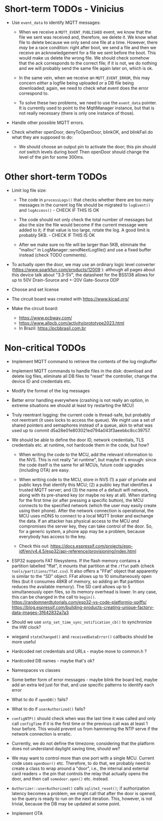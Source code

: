 # Short-term TODOs - Vinicius

 * Use `event_data` to identify MQTT messages:

   - When we receive a `MQTT_EVENT_PUBLISHED` event, we know that the
     file we sent was received and, therefore, we delete it. We know
     what file to delete because we only send one file at a time.
     However, there *may* be a race condition: right after boot, we
     send a file and then we receive an acknowledgement for a file we
     sent before the boot. This would make us delete the wrong file.
     We should check somehow that the ack corresponds to the correct
     file; if it is not, we do nothing and we will probably send the
     same file again later on, which is ok.

   - In the same vein, when we receive an `MQTT_EVENT_ERROR`, this may
     concern *either* a logfile being uploaded *or* a DB file being
     downloaded; again, we need to check what event does the error
     correspond to.

   - To solve these two problems, we need to use the `event_data`
     pointer. It is currently used to point to the MqttManager
     instance, but that is not really necessary (there is only one
     instance of those).

 * Handle other possible MQTT errors.

 * Check whether openDoor, denyToOpenDoor, blinkOK, and blinkFail do
   what they are supposed to do:

   - We should choose an output pin to activate the door; this pin
     should *not* switch levels during boot! Then openDoor should
     change the level of the pin for some 300ms.

# Other short-term TODOs

 * Limit log file size:

   - The code in `processLogs()` that checks whether there are too many
     messages in the current log file should be migrated to `logEvent()`
     and `logAccess()` - CHECK IF THIS IS OK

   - The code should not only check the total number of messages but
     also the size the file would become if the current message were
     added to it; if that value is too large, rotate the log. A good
     limit is probably 5KB. - CHECK IF THIS IS OK

   - After we make sure no file will be larger than 5KB, eliminate the
     "malloc" in LogManager::sendNextLogfile() and use a fixed buffer
     instead (check TODO comments).

 * To actually open the door, we may use an ordinary logic level
   converter (https://www.sparkfun.com/products/12009 ): although all
   pages about this device talk about "3.3-5V", the datasheet for the
   BSS138 allows for up to 50V Drain-Source and +-20V Gate-Source DDP

 * Choose and set license

 * The circuit board was created with <https://www.kicad.org/>

 * Make the circuit board:
   * <https://www.pcbway.com/>
   * <https://www.allpcb.com/activity/prototype2023.html>
   * In Brazil: <https://pcbbrasil.com.br>


# Non-critical TODOs

 * Implement MQTT command to retrieve the contents of the log ringbuffer

 * Implement MQTT commands to handle files in the disk: download and
   delete log files, eliminate all DB files to "reset" the controller,
   change the device ID and credentials etc.

 * Modify the format of the log messages

 * Better error handling everywhere (crashing is not really an option,
   in extreme situations we should at least try restarting the MCU)

 * Truly reentrant logging: the current code is thread-safe, but probably
   not reentrant (it uses locks to access the queue). We might use a set
   of shared pointers and semaphores instead of a queue, akin to what
   was used up to commit d5a28e01e803021ed794a043f3aeebbc8cc39757.

 * We should be able to define the door ID, network credentials, TLS
   credentials etc. at runtime, not hardcode them in the code, but how?

   - When writing the code to the MCU, add the relevant information to
     the NVS. This is not really "at runtime", but maybe it's enough:
     since the code itself is the same for all MCUs, future code upgrades
     (including OTA) are easy.

   - When writing code to the MCU, store in NVS (1) a pair of private
     and public keys that identify this MCU; (2) a public key that
     identifies a trusted MQTT server; and (3) the name of a default
     wifi network, along with its pre-shared key (or maybe no key
     at all). When starting for the first time (or after pressing
     a specific button), the MCU connects to the specified network
     (which the user may easily create using their phone). After the
     network connection is operational, the MCU uses mDNS to connect
     to a local MQTT broker and exchange the data. If an attacker has
     physical access to the MCU *and* compromises the server key, they
     can take control of the door. So, for a generic system, a phone
     app may be a problem, because everybody has access to the key.

   - Check this out: <https://docs.espressif.com/projects/esp-idf/en/v4.4.5/esp32/api-reference/provisioning/index.html>

 * ESP32 supports FAT filesystems. If the flash memory contains a
   partition labelled "ffat", it mounts that partition at the `/ffat`
   path (check `tools/partitions/ffat.csv`). It also offers a "FFat"
   object that apparently is similar to the "SD" object. FFat allows
   up to 10 simultaneously open files (but it consumes 48KB of memory,
   so adding an ffat partition reduces the available memory). The SD
   card allows up to 5 simultaneously open files, so its memory
   overhead is lower. In any case, this can be changed in the call
   to `begin()`.
   https://randomnerdtutorials.com/esp32-vs-code-platformio-spiffs/
   https://blog.espressif.com/building-products-creating-unique-factory-data-images-3f642832a7a3

 * Should we use `sntp_set_time_sync_notification_cb()` to synchronize
   the HW clock?

 * wiegand `stateChanged()` and `receivedDataError()` callbacks should
   be more useful

 * Hardcoded net credentials and URLs - maybe move to common.h ?

 * Hardcoded DB names - maybe that's ok?

 * Namespaces vs classes

 * Some better form of error messages - maybe blink the board led,
   maybe add an extra led just for that, and use specific patterns
   to identify each error

 * What to do if `openDB()` fails?

 * What to do if `userAuthorized()` fails?

 * `configNTP()` should check when was the last time it was called
   and only call `configTime` if it is the first time or the previous
   call was at least 1 hour before. This would prevent us from hammering
   the NTP serve if the network connection is erratic.

 * Currently, we do not define the timezone; considering that the platform
   does not understand daylight saving time, should we?

 * We may want to control more than one port with a single MCU. Current
   code uses `openDoor()` etc. Therefore, to do that, we probably need to
   create a class to wrap around a "door", i.e., the internal and external
   card readers + the pin that controls the relay that actually opens the
   door, and then call `somedoor.open()` etc. instead.

 * `Authorizer::userAuthorized()` calls `sqlite3_reset()`; if authorization
   latency becomes a problem, we might call that after the door is opened,
   so the query is ready to run on the next iteration. This, however, is
   not trivial, because the DB may be updated at some point.

 * Implement OTA

